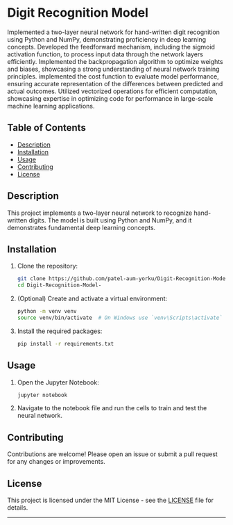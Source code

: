 # Digit Recognition Model

Implemented a two-layer neural network for hand-written digit recognition using Python and NumPy, demonstrating proficiency in deep learning concepts.
Developed the feedforward mechanism, including the sigmoid activation function, to process input data through the network layers efficiently. Implemented the backpropagation algorithm to optimize weights and biases, showcasing a strong understanding of neural network training principles. implemented the cost function to evaluate model performance, ensuring accurate representation of the differences between predicted and actual outcomes. Utilized vectorized operations for efficient computation, showcasing expertise in optimizing code for performance in large-scale machine learning applications.

## Table of Contents
- [Description](#description)
- [Installation](#installation)
- [Usage](#usage)
- [Contributing](#contributing)
- [License](#license)

## Description
This project implements a two-layer neural network to recognize hand-written digits. The model is built using Python and NumPy, and it demonstrates fundamental deep learning concepts.

## Installation
1. Clone the repository:
    ```sh
    git clone https://github.com/patel-aum-yorku/Digit-Recognition-Model-.git
    cd Digit-Recognition-Model-
    ```
2. (Optional) Create and activate a virtual environment:
    ```sh
    python -m venv venv
    source venv/bin/activate  # On Windows use `venv\Scripts\activate`
    ```
3. Install the required packages:
    ```sh
    pip install -r requirements.txt
    ```

## Usage
1. Open the Jupyter Notebook:
    ```sh
    jupyter notebook
    ```
2. Navigate to the notebook file and run the cells to train and test the neural network.

## Contributing
Contributions are welcome! Please open an issue or submit a pull request for any changes or improvements.

## License
This project is licensed under the MIT License - see the [LICENSE](LICENSE) file for details.

---
